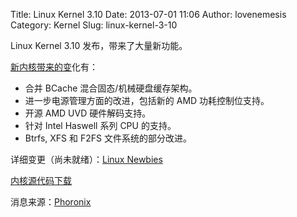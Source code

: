 Title: Linux Kernel 3.10
Date: 2013-07-01 11:06
Author: lovenemesis
Category: Kernel
Slug: linux-kernel-3-10

Linux Kernel 3.10 发布，带来了大量新功能。

[新内核带来的变](http://www.phoronix.com/scan.php?page=news_item&px=MTM4NzM)化有：

-   合并 BCache 混合固态/机械硬盘缓存架构。
-   进一步电源管理方面的改进，包括新的 AMD 功耗控制位支持。
-   开源 AMD UVD 硬件解码支持。
-   针对 Intel Haswell 系列 CPU 的支持。
-   Btrfs, XFS 和 F2FS 文件系统的部分改进。

详细变更（尚未就绪）：[Linux
Newbies](http://kernelnewbies.org/Linux_3.10)

[内核源代码下载](https://www.kernel.org/pub/linux/kernel/v3.x/linux-3.10.tar.xz)

消息来源：[Phoronix](http://www.phoronix.com/scan.php?page=news_item&px=MTQwMDE)
